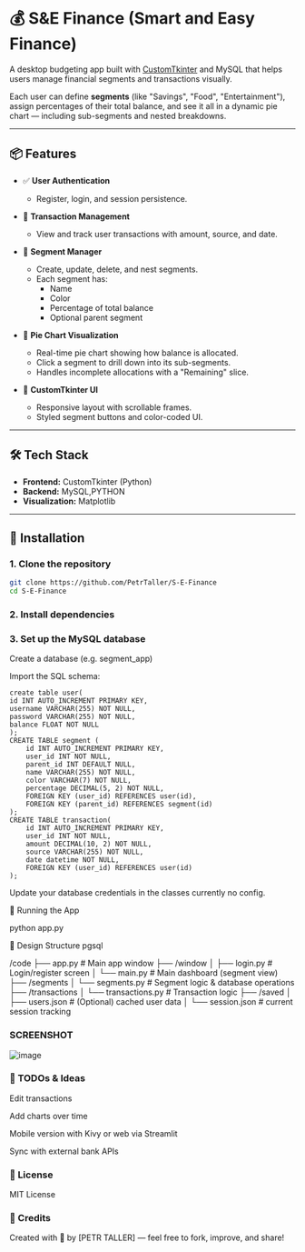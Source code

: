 # 💰 S&E Finance (Smart and Easy Finance)

A desktop budgeting app built with [CustomTkinter](https://github.com/TomSchimansky/CustomTkinter) and MySQL that helps users manage financial segments and transactions visually. 

Each user can define **segments** (like "Savings", "Food", "Entertainment"), assign percentages of their total balance, and see it all in a dynamic pie chart — including sub-segments and nested breakdowns.

---

## 📦 Features

- ✅ **User Authentication**
  - Register, login, and session persistence.
  
- 🧾 **Transaction Management**
  - View and track user transactions with amount, source, and date.

- 🎯 **Segment Manager**
  - Create, update, delete, and nest segments.
  - Each segment has:
    - Name
    - Color
    - Percentage of total balance
    - Optional parent segment

- 🥧 **Pie Chart Visualization**
  - Real-time pie chart showing how balance is allocated.
  - Click a segment to drill down into its sub-segments.
  - Handles incomplete allocations with a "Remaining" slice.

- 🎨 **CustomTkinter UI**
  - Responsive layout with scrollable frames.
  - Styled segment buttons and color-coded UI.

---

## 🛠️ Tech Stack

- **Frontend:** CustomTkinter (Python)
- **Backend:** MySQL,PYTHON
- **Visualization:** Matplotlib

---

## 🧰 Installation

### 1. Clone the repository

```bash
git clone https://github.com/PetrTaller/S-E-Finance
cd S-E-Finance
```

### 2. Install dependencies

### 3. Set up the MySQL database
Create a database (e.g. segment_app)

Import the SQL schema:

```
create table user(
id INT AUTO_INCREMENT PRIMARY KEY,
username VARCHAR(255) NOT NULL,
password VARCHAR(255) NOT NULL,
balance FLOAT NOT NULL
);
CREATE TABLE segment (
    id INT AUTO_INCREMENT PRIMARY KEY,
    user_id INT NOT NULL,
    parent_id INT DEFAULT NULL,
    name VARCHAR(255) NOT NULL,
    color VARCHAR(7) NOT NULL,
    percentage DECIMAL(5, 2) NOT NULL,
    FOREIGN KEY (user_id) REFERENCES user(id),
    FOREIGN KEY (parent_id) REFERENCES segment(id)
);
CREATE TABLE transaction(
    id INT AUTO_INCREMENT PRIMARY KEY,
    user_id INT NOT NULL,
    amount DECIMAL(10, 2) NOT NULL,
    source VARCHAR(255) NOT NULL,
    date datetime NOT NULL,
    FOREIGN KEY (user_id) REFERENCES user(id)
);
```
Update your database credentials in the classes currently no config.

🚀 Running the App

python app.py

🧠 Design Structure
pgsql

/code
├── app.py              # Main app window
├── /window
│   ├── login.py        # Login/register screen
│   └── main.py         # Main dashboard (segment view)
├── /segments
│   └── segments.py     # Segment logic & database operations
├── /transactions
│   └── transactions.py # Transaction logic
├── /saved
│   ├── users.json      # (Optional) cached user data
│   └── session.json    # current session tracking

### SCREENSHOT
![image](https://github.com/user-attachments/assets/ab5277e5-2c9f-4c1c-9658-9ed2ac343eac)


### 📌 TODOs & Ideas

 Edit transactions

 Add charts over time

 Mobile version with Kivy or web via Streamlit

 Sync with external bank APIs

### 📄 License
MIT License

### 🙌 Credits
Created with 💙 by [PETR TALLER] — feel free to fork, improve, and share!








